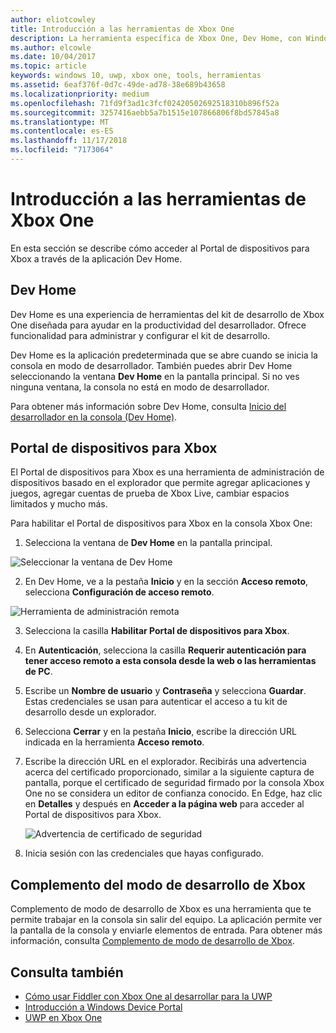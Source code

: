 ```yaml
---
author: eliotcowley
title: Introducción a las herramientas de Xbox One
description: La herramienta específica de Xbox One, Dev Home, con Windows Device Portal.
ms.author: elcowle
ms.date: 10/04/2017
ms.topic: article
keywords: windows 10, uwp, xbox one, tools, herramientas
ms.assetid: 6eaf376f-0d7c-49de-ad78-38e689b43658
ms.localizationpriority: medium
ms.openlocfilehash: 71fd9f3ad1c3fcf02420502692518310b896f52a
ms.sourcegitcommit: 3257416aebb5a7b1515e107866806f8bd57845a8
ms.translationtype: MT
ms.contentlocale: es-ES
ms.lasthandoff: 11/17/2018
ms.locfileid: "7173064"
---
```

# <a name="introduction-to-xbox-one-tools"></a>Introducción a las herramientas de Xbox One

En esta sección se describe cómo acceder al Portal de dispositivos para Xbox a través de la aplicación Dev Home.

## <a name="dev-home"></a>Dev Home

Dev Home es una experiencia de herramientas del kit de desarrollo de Xbox One diseñada para ayudar en la productividad del desarrollador. Ofrece funcionalidad para administrar y configurar el kit de desarrollo.

Dev Home es la aplicación predeterminada que se abre cuando se inicia la consola en modo de desarrollador. También puedes abrir Dev Home seleccionando la ventana **Dev Home** en la pantalla principal. Si no ves ninguna ventana, la consola no está en modo de desarrollador.

Para obtener más información sobre Dev Home, consulta [Inicio del desarrollador en la consola (Dev Home)](dev-home.md).

## <a name="xbox-device-portal"></a>Portal de dispositivos para Xbox
El Portal de dispositivos para Xbox es una herramienta de administración de dispositivos basado en el explorador que permite agregar aplicaciones y juegos, agregar cuentas de prueba de Xbox Live, cambiar espacios limitados y mucho más.

Para habilitar el Portal de dispositivos para Xbox en la consola Xbox One:

1. Selecciona la ventana de **Dev Home** en la pantalla principal.

  ![Seleccionar la ventana de Dev Home](images/introduction-to-xbox-one-tools-1.png)

2. En Dev Home, ve a la pestaña **Inicio** y en la sección **Acceso remoto**, selecciona **Configuración de acceso remoto**.

  ![Herramienta de administración remota](images/introduction-to-xbox-one-tools-2.png)

3. Selecciona la casilla **Habilitar Portal de dispositivos para Xbox**.

4. En **Autenticación**, selecciona la casilla **Requerir autenticación para tener acceso remoto a esta consola desde la web o las herramientas de PC**.

5. Escribe un **Nombre de usuario** y __Contraseña__ y selecciona **Guardar**. Estas credenciales se usan para autenticar el acceso a tu kit de desarrollo desde un explorador.

6. Selecciona **Cerrar** y en la pestaña **Inicio**, escribe la dirección URL indicada en la herramienta **Acceso remoto**.

7. Escribe la dirección URL en el explorador. Recibirás una advertencia acerca del certificado proporcionado, similar a la siguiente captura de pantalla, porque el certificado de seguridad firmado por la consola Xbox One no se considera un editor de confianza conocido. En Edge, haz clic en **Detalles** y después en **Acceder a la página web** para acceder al Portal de dispositivos para Xbox.

    ![Advertencia de certificado de seguridad](images/introduction-to-xbox-one-tools-3.png)

8. Inicia sesión con las credenciales que hayas configurado.

## <a name="xbox-dev-mode-companion"></a>Complemento del modo de desarrollo de Xbox
Complemento de modo de desarrollo de Xbox es una herramienta que te permite trabajar en la consola sin salir del equipo. La aplicación permite ver la pantalla de la consola y enviarle elementos de entrada. Para obtener más información, consulta [Complemento de modo de desarrollo de Xbox](xbox-dev-mode-companion.md).

## <a name="see-also"></a>Consulta también
- [Cómo usar Fiddler con Xbox One al desarrollar para la UWP](uwp-fiddler.md)
- [Introducción a Windows Device Portal](../debug-test-perf/device-portal.md)
- [UWP en Xbox One](index.md)